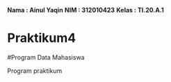 **Nama : Ainul Yaqin**
**NIM : 312010423**
**Kelas : TI.20.A.1**




# **Praktikum4**
#Program Data Mahasiswa 

Program praktikum 


